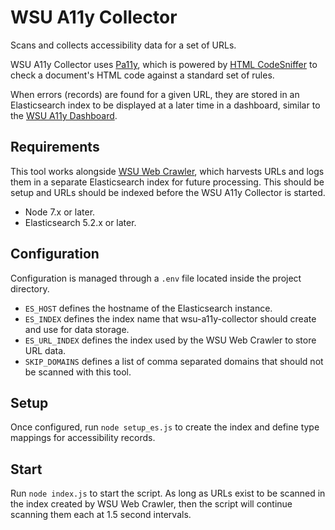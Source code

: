 # WSU A11y Collector

Scans and collects accessibility data for a set of URLs.

WSU A11y Collector uses [Pa11y](https://github.com/pa11y/pa11y), which is powered by [HTML CodeSniffer](https://github.com/squizlabs/HTML_CodeSniffer) to check a document's HTML code against a standard set of rules.

When errors (records) are found for a given URL, they are stored in an Elasticsearch index to be displayed at a later time in a dashboard, similar to the [WSU A11y Dashboard](https://github.com/washingtonstateuniversity/WSU-A11y-Dashboard).

## Requirements

This tool works alongside [WSU Web Crawler](https://github.com/washingtonstateuniversity/WSU-Web-Crawler), which harvests URLs and logs them in a separate Elasticsearch index for future processing. This should be setup and URLs should be indexed before the WSU A11y Collector is started.

* Node 7.x or later.
* Elasticsearch 5.2.x or later.

## Configuration

Configuration is managed through a `.env` file located inside the project directory.

* `ES_HOST` defines the hostname of the Elasticsearch instance.
* `ES_INDEX` defines the index name that wsu-a11y-collector should create and use for data storage.
* `ES_URL_INDEX` defines the index used by the WSU Web Crawler to store URL data.
* `SKIP_DOMAINS` defines a list of comma separated domains that should not be scanned with this tool.
## Setup

Once configured, run `node setup_es.js` to create the index and define type mappings for accessibility records.

## Start

Run `node index.js` to start the script. As long as URLs exist to be scanned in the index created by WSU Web Crawler, then the script will continue scanning them each at 1.5 second intervals.
